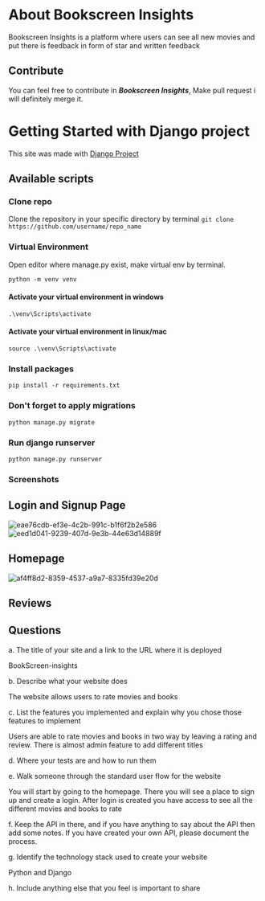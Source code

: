 # About Bookscreen Insights
Bookscreen Insights is a platform where users can see all new movies and
put there is feedback in form of star and written feedback

## Contribute
You can feel free to contribute in ***Bookscreen Insights***, Make pull request i will definitely merge it.

# Getting Started with Django project
This site was made with [Django Project](https://docs.djangoproject.com/en/5.0/)
## Available scripts
### Clone repo
Clone the repository in your specific directory by terminal ```git clone https://github.com/username/repo_name```

### Virtual Environment
Open editor where manage.py exist, make virtual env by terminal.

```python -m venv venv```

#### Activate your virtual environment in windows
```.\venv\Scripts\activate```

#### Activate your virtual environment in linux/mac
```source .\venv\Scripts\activate```

### Install packages
```pip install -r requirements.txt```


### Don't forget to apply migrations
```python manage.py migrate```

### Run django runserver
```python manage.py runserver```



### Screenshots
## Login and Signup Page
![eae76cdb-ef3e-4c2b-991c-b1f6f2b2e586](https://github.com/cmuriel1/bookscreen-insights/assets/145692735/84b5472f-03d9-4504-b8e4-a13887097184)
![eed1d041-9239-407d-9e3b-44e63d14889f](https://github.com/cmuriel1/bookscreen-insights/assets/145692735/f77544a8-aa3f-46ae-9d74-a33d5b5cd432)

## Homepage
![af4ff8d2-8359-4537-a9a7-8335fd39e20d](https://github.com/cmuriel1/bookscreen-insights/assets/145692735/e805047f-ad35-46a0-a158-53023e279164)

## Reviews

## Questions
a. The title of your site and a link to the URL where it is deployed

BookScreen-insights

b. Describe what your website does

The website allows users to rate movies and books

c. List the features you implemented and explain why you chose those
features to implement

Users are able to rate movies and books in two way by leaving a rating and review. There is almost admin feature to add different titles

d. Where your tests are and how to run them

e. Walk someone through the standard user flow for the website

You will start by going to the homepage. There you will see a place to sign up and create a login. After login is created you have access to see all the different movies and books to rate

f. Keep the API in there, and if you have anything to say about the API then
add some notes. If you have created your own API, please document the
process.

g. Identify the technology stack used to create your website

Python and Django

h. Include anything else that you feel is important to share
